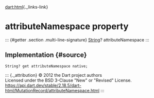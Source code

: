 [dart:html](../../dart-html/dart-html-library){._links-link}

attributeNamespace property
===========================

::: {#getter .section .multi-line-signature}
[String](../../dart-core/string-class)? attributeNamespace
:::

Implementation {#source}
--------------

``` {.language-dart data-language="dart"}
String? get attributeNamespace native;
```

::: {._attribution}
© 2012 the Dart project authors\
Licensed under the BSD 3-Clause \"New\" or \"Revised\" License.\
<https://api.dart.dev/stable/2.18.5/dart-html/MutationRecord/attributeNamespace.html>
:::

